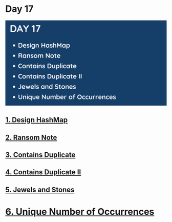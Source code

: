 # Day 17

![](../images/day17.png)

## [1. Design HashMap](706.%20Design%20HashMap.md)

## [2. Ransom Note](383.%20Ransom%20Note.md)

## [3. Contains Duplicate](217.%20Contains%20Duplicate.md)

## [4. Contains Duplicate II](219.%20Contains%20Duplicate%20II.md)

## [5. Jewels and Stones](771.%20Jewels%20and%20Stones.md)

# [6. Unique Number of Occurrences](1207.%20Unique%20Number%20of%20Occurrences.md)